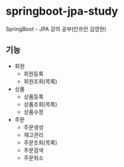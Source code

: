 # springboot-jpa-study
SpringBoot - JPA 강의 공부(인프런 김영한)

## 기능
- 회원
  - 회원등록
  - 회원조회(목록)
- 상품
  - 상품등록
  - 상품조회(목록)
  - 상품수정
- 주문
  - 주문생성
  - 재고관리
  - 주문조회(목록)
  - 주문검색
  - 주문취소
